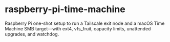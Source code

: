 # raspberry-pi-time-machine
Raspberry Pi one-shot setup to run a Tailscale exit node and a macOS Time Machine SMB target—with ext4, vfs_fruit, capacity limits, unattended upgrades, and watchdog.
